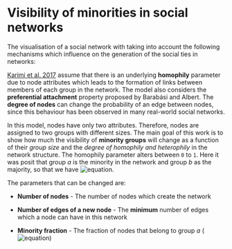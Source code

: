 # Visibility of minorities in social networks

The visualisation of a social network with taking into account the following mechanisms which influence on the generation of the social ties in networks:

[Karimi et al. 2017](https://arxiv.org/pdf/1702.00150.pdf) assume that there is an underlying **homophily** parameter due to node attributes which leads to the formation of links between members of each group in the network. The model also considers the **preferential attachment** property proposed by Barabási and Albert. The **degree of nodes** can change the probability of an edge between nodes, since this behaviour has been observed in many real-world social networks.  

In this model, nodes have only two attributes. Therefore, nodes are assigned to two groups with different sizes. The main goal of this work is to show how much the visibility of **minority groups** will change as a function of their *group size* and the *degree of homophily and heterophily* in the network structure. 
The homophily parameter alters between ```0``` to ```1```.  Here it was posit that group *a* is the minority in the network and group *b* as the majority, so that we have ![equation](http://www.sciweavers.org/download/Tex2Img_1508943226.jpg).

The parameters that can be changed are:

* **Number of nodes** - The number of nodes which create the network

* **Number of edges of a new node** - The **minimum** number of edges which a node can have in this network

* **Minority fraction** - The fraction of nodes that belong to group *a* (![equation](http://www.sciweavers.org/download/Tex2Img_1508942344.jpg))